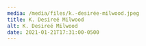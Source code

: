```yaml
---
media: /media/files/k.-desirée-milwood.jpeg
title: K. Desireé Milwood
alt: K. Desireé Milwood
date: 2021-01-21T17:31:00-0500
---
```

